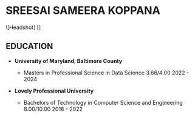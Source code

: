 # SREESAI SAMEERA KOPPANA

![Headshot] []

## EDUCATION

- **University of Maryland, Baltimore County**
  - Masters in Professional Science in Data Science    3.66/4.00          2022 - 2024

- **Lovely Professional University**
  - Bachelors of Technology in Computer Science and Engineering   8.00/10.00         2018 - 2022